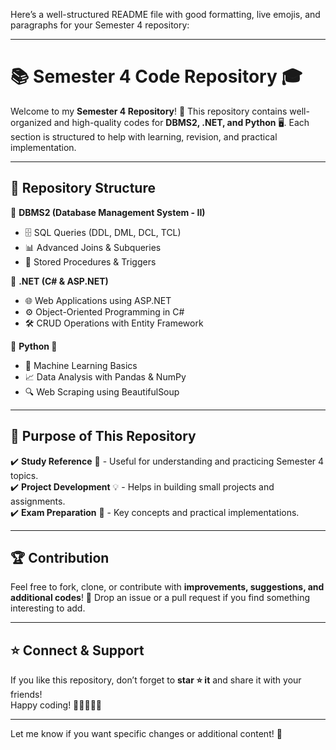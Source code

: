 Here’s a well-structured README file with good formatting, live emojis, and paragraphs for your Semester 4 repository:

---

# 📚 Semester 4 Code Repository 🎓

Welcome to my **Semester 4 Repository**! 🚀 This repository contains well-organized and high-quality codes for **DBMS2, .NET, and Python** 🖥️. Each section is structured to help with learning, revision, and practical implementation.

---

## 📂 Repository Structure

📌 **DBMS2 (Database Management System - II)**  
   - 🗄️ SQL Queries (DDL, DML, DCL, TCL)  
   - 📊 Advanced Joins & Subqueries  
   - 📜 Stored Procedures & Triggers  

📌 **.NET (C# & ASP.NET)**  
   - 🌐 Web Applications using ASP.NET  
   - ⚙️ Object-Oriented Programming in C#  
   - 🛠️ CRUD Operations with Entity Framework  

📌 **Python 🐍**  
   - 🤖 Machine Learning Basics  
   - 📈 Data Analysis with Pandas & NumPy  
   - 🔍 Web Scraping using BeautifulSoup  

---

## 🎯 Purpose of This Repository

✔️ **Study Reference** 📖 - Useful for understanding and practicing Semester 4 topics.  
✔️ **Project Development** 💡 - Helps in building small projects and assignments.  
✔️ **Exam Preparation** 📝 - Key concepts and practical implementations.  

---

## 🏆 Contribution

Feel free to fork, clone, or contribute with **improvements, suggestions, and additional codes**! 💬 Drop an issue or a pull request if you find something interesting to add.  

---

## ⭐ Connect & Support

If you like this repository, don’t forget to **star ⭐ it** and share it with your friends!  
Happy coding! 🎉👨‍💻👩‍💻  

---

Let me know if you want specific changes or additional content! 🚀
